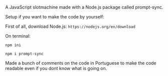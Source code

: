 A JavaScript slotmachine made with a Node.js package called prompt-sync.

Setup if you want to make the code by yourself:

First of all, download Node.js: `https://nodejs.org/en/download`

On terminal:

`npm ini`

`npm i prompt-sync`


Made a bunch of comments on the code in Portuguese to make the code readable even if you dont know what is going on.
